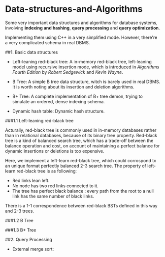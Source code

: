 # Data-structures-and-Algorithms

Some very important data structures and algorithms for database systems, involving __indexing and hashing__, __query processing__ and __query optimization__.

Implementing them using C++ in a very simplified mode. However, there're a very complicated schema in real DBMS.

##1. Basic data structures

* Left-leaning red-black tree: A in-memory red-black tree, left-leaning model using recursive insertion mode, which is introduced in _Algorithms Fourth Edition_ by _Robert Sedgewick_ and _Kevin Wayne_.

* B Tree: A simple B tree data structure, witch is barely used in real DBMS. It is worth noting about its insertion and deletion algorithms.

* B+ Tree: A complete implementation of B+ tree demon, trying to simulate an ordered, dense indexing schema.

* Dynamic hash table: Dynamic hash structure.

###1.1 Left-leaning red-black tree

Acturally, red-black tree is commonly used in in-memory databases rather than in relational databases, because of its binary tree property. Red-black tree is a kind of balanced search tree, which has a trade-off between the balance operation and cost, on account of maintaining a perfect balance for dynamic insertions or deletions is too expensive.

Here, we implement a left-learn red-black tree, which could corrospond to an unique format perfectly balanced 2-3 search tree. The property of left-learn red-black tree is as following:

* Red links lean left.
* No node has two red links connected to it.
* The tree has perfect black balance : every path from the root to a null link has the same number of black links.

There is a 1-1 correspondence between red-black BSTs defined in this way and 2-3 trees.


###1.2 B Tree

###1.3 B+ Tree


##2. Query Processing

* External merge sort: 

